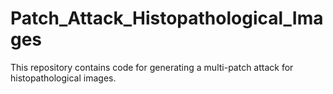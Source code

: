 # Patch_Attack_Histopathological_Images
This repository contains code for generating a multi-patch attack for histopathological images. 
